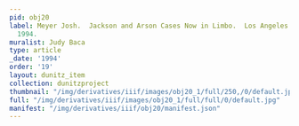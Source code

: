 ```yaml
---
pid: obj20
label: Meyer Josh.  Jackson and Arson Cases Now in Limbo.  Los Angeles Times 7 Jul.
  1994.
muralist: Judy Baca
type: article
_date: '1994'
order: '19'
layout: dunitz_item
collection: dunitzproject
thumbnail: "/img/derivatives/iiif/images/obj20_1/full/250,/0/default.jpg"
full: "/img/derivatives/iiif/images/obj20_1/full/full/0/default.jpg"
manifest: "/img/derivatives/iiif/obj20/manifest.json"
---
```

